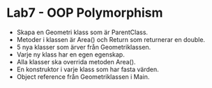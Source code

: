 # Lab7 - OOP Polymorphism
* Skapa en Geometri klass som är ParentClass.
* Metoder i klassen är Area() och Return som returnerar en double.
* 5 nya klasser som ärver från Geometriklassen.
* Varje ny klass har en egen egenskap.
* Alla klasser ska overrida metoden Area().
* En konstruktor i varje klass som har fasta värden.
* Object reference från Geometriklassen i Main.
